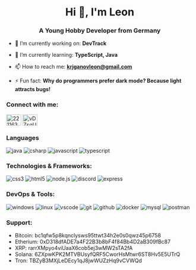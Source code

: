 <h1 align="center">Hi 👋, I'm Leon</h1>
<h3 align="center">A Young Hobby Developer from Germany</h3>

- 🔭 I’m currently working on: **DevTrack**

- 🌱 I’m currently learning: **TypeScript, Java**

- 📫 How to reach me: **krjganovleon@gmail.com**

- ⚡ Fun fact: **Why do programmers prefer dark mode? Because light attracts bugs!**

<h3 align="left">Connect with me:</h3>
<p align="left">
<a href="https://stackoverflow.com/users/22116385" target="blank"><img align="center" src="https://raw.githubusercontent.com/rahuldkjain/github-profile-readme-generator/master/src/images/icons/Social/stack-overflow.svg" alt="22116385" height="30" width="40" /></a>
<a href="https://discord.com/users/1078427983427149844" target="blank"><img align="center" src="https://raw.githubusercontent.com/rahuldkjain/github-profile-readme-generator/master/src/images/icons/Social/discord.svg" alt="vDZsqU3jC8" height="30" width="40" /></a>
</p>

<h3 align="left">Languages</h3>

![java](https://img.shields.io/badge/java-black?style=flat-square&logo=square&logoColor=red)
![csharp](https://img.shields.io/badge/csharp-black?style=flat-square&logo=csharp)
![javascript](https://img.shields.io/badge/javascript-black?style=flat-square&logo=javascript)
![typescript](https://img.shields.io/badge/typescript-black?style=flat-square&logo=typescript)


<h3 align="left">Technologies & Frameworks:</h3>

![css3](https://img.shields.io/badge/css3-black?style=flat-square&logo=css3&logoColor=1572B6)
![html5](https://img.shields.io/badge/html5-black?style=flat-square&logo=html5)
![node.js](https://img.shields.io/badge/node.js-black?style=flat-square&logo=node.js)
![discord](https://img.shields.io/badge/discord.js-black?style=flat-square&logo=discord)
![express](https://img.shields.io/badge/express-black?style=flat-square&logo=express)

<h3 align="left">DevOps & Tools:</h3>

![windows](https://img.shields.io/badge/windows-black?style=flat-square&logo=windows&logoColor=0078D6)
![linux](https://img.shields.io/badge/linux-black?style=flat-square&logo=linux)
![vscode](https://img.shields.io/badge/vscode-black?style=flat-square&logo=visual-studio-code&logoColor=007ACC)
![git](https://img.shields.io/badge/git-black?style=flat-square&logo=git)
![github](https://img.shields.io/badge/github-black?style=flat-square&logo=github)
![docker](https://img.shields.io/badge/docker-black?style=flat-square&logo=docker)
![mysql](https://img.shields.io/badge/mysql-black?style=flat-square&logo=mysql)
![postman](https://img.shields.io/badge/postman-black?style=flat-square&logo=postman)

<h3 align="left">Support:</h3>
<ul> 
        <li>Bitcoin: bc1qfw5p8kqnclysws95ttwt34h2e0s0qwz45p6758</li> 
        <li>Etherium: 0xD318dfADE7a4F22B3b8bF4f84Bb4D2aB309fBc87</li> 
        <li>XRP: rarrXMpyo4viUaaX6cob5ej3wMW2sTA2fA</li> 
        <li>Solana: 6ZXpwKPK2MTVBUsyfQRF5CworHsMtwr6ST8Hv5E5UTrQ</li> 
        <li>Tron: TBZyB3MXjLeDEcy1qJ8jwWUZzHq9vCVWQd</li> 
</ul>



